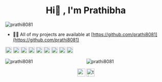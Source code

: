 
<!--### Hi there 👋

**prathi8081/prathi8081** is a ✨ _special_ ✨ repository because its `README.md` (this file) appears on your GitHub profile.

Here are some ideas to get you started:

- 🔭 I’m currently working on ...
- 🌱 I’m currently learning ...
- 👯 I’m looking to collaborate on ...
- 🤔 I’m looking for help with ...
- 💬 Ask me about ...
- 📫 How to reach me: ...
- 😄 Pronouns: ...
- ⚡ Fun fact: ...
-->
<h1 align="center">Hi👋 , I'm Prathibha</h1>
<p align="left"> <img src="https://komarev.com/ghpvc/?username=prathi8081" alt="prathi8081" /> </p>

- 👨‍💻 All of my projects are available at [https://github.com/prathi8081](https://github.com/prathi8081)

<p align="left">
<img src="https://cdn.jsdelivr.net/npm/simple-icons@3.0.1/icons/c.svg" alt="c" width="20" height="20"/>
<img src="https://cdn.jsdelivr.net/npm/simple-icons@3.0.1/icons/python.svg" alt="python" width="20" height="20"/>
<img src="https://cdn.jsdelivr.net/npm/simple-icons@3.0.1/icons/java.svg" alt="java" width="20" height="20"/>
<img src="https://cdn.jsdelivr.net/npm/simple-icons@3.0.1/icons/html5.svg" alt="html5" width="20" height="20"/> 
<img src="https://cdn.jsdelivr.net/npm/simple-icons@3.0.1/icons/css3.svg" alt="css3" width="20" height="20"/> 
<img src="https://cdn.jsdelivr.net/npm/simple-icons@3.0.1/icons/javascript.svg" alt="javascript" width="20" height="20"/> 
<img src="https://cdn.jsdelivr.net/npm/simple-icons@3.0.1/icons/bootstrap.svg" alt="bootstrap" width="20" height="20"/>
<img src="https://cdn.jsdelivr.net/npm/simple-icons@3.0.1/icons/jupyter.svg" alt="jupyter" width="20" height="20"/>
<img src="https://cdn.jsdelivr.net/npm/simple-icons@3.0.1/icons/pandas.svg" alt="pandas" width="20" height="20"/>
</p>


<p align="center"> 
<img align="left" src="https://github-readme-stats.vercel.app/api/top-langs/?username=prathi8081&theme=radical" alt="prathi8081" />
</p>
<p align="center"> 
<img src="https://github-readme-stats.vercel.app/api?username=prathi8081&show_icons=true&theme=radical" alt="prathi8081" /> 
</p>

<p align="center">
<a href="https://linkedin.com/in/prathibha-t" target="blank"><img align="center" src="https://cdn.jsdelivr.net/npm/simple-icons@3.0.1/icons/linkedin.svg" alt="prathibha-t" height="25" width="25" /></a>
<a href="https://www.hackerrank.com/tjprathibha" target="blank"><img align="center" src="https://cdn.jsdelivr.net/npm/simple-icons@3.0.1/icons/hackerrank.svg" alt="tjprathibha" height="25" width="25" /></a>

</p>
